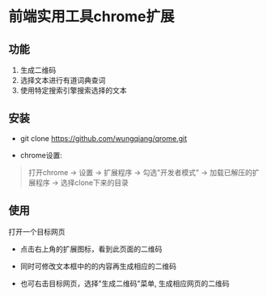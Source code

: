 # 前端实用工具chrome扩展

## 功能

1. 生成二维码
2. 选择文本进行有道词典查词
3. 使用特定搜索引擎搜索选择的文本

## 安装

- git clone https://github.com/wungqiang/qrome.git

- chrome设置:

> 打开chrome -> 设置 -> 扩展程序 -> 勾选"开发者模式" -> 加载已解压的扩展程序
> -> 选择clone下来的目录

## 使用

打开一个目标网页

- 点击右上角的扩展图标，看到此页面的二维码

- 同时可修改文本框中的的内容再生成相应的二维码

- 也可右击目标网页，选择"生成二维码"菜单, 生成相应网页的二维码


